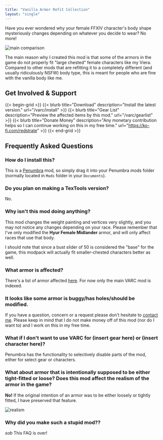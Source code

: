 ```yaml
---
title: "Vanilla Armor Refit Collection"
layout: "single"
---
```


Have you ever wondered why your female FFXIV character's body shape mysteriously
changes depending on whatever you decide to wear? No more!

![main comparison](varc/main-comparison.png)

The main reason why I created this mod is that some of the armors in the game do
not properly fit "large chested" female characters like my Viera. Compared to other mods that are refitting it to a completely different (and usually ridiculously NSFW) body type, this is meant for people who are fine with the vanilla body like me. 

## Get Involved & Support

{{< begin-grid >}}
{{< blurb title="Download" description="Install the latest version." url="/varc/install" >}}
{{< blurb title="Gear List" description="Preview the affected items by this mod." url="/varc/gearlist" >}}
{{< blurb title="Donate Money" description="Any monetary contribution helps so I can continue working on this in my free time." url="https://ko-fi.com/redstrate" >}}
{{< end-grid >}}

## Frequently Asked Questions

### How do I install this?

This is a [Penumbra](https://github.com/xivdev/Penumbra) mod, so simply drag it into your Penumbra mods folder (normally located in `Mods` folder in your `Documents`).

### Do you plan on making a TexTools version?

No.

### Why isn't this mod doing anything?

This mod changes the weight painting and vertices very slightly, and you may not notice any changes depending on your race. Please remember that I've only modified the **Hyur Female Midlander** armor, and will only affect races that use that body.

I should note that since a bust slider of 50 is considered the "base" for the game, this
modpack will actually fit smaller-chested characters better as well.

### What armor is affected?

There's a list of armor affected [here](/varc/gearlist). For now only the main VARC mod is indexed.

### It looks like some armor is buggy/has holes/should be modified.

If you have a question, concern or a request please don't hesitate to [contact me](https://redstrate.com/about). Please keep in mind that I do not make money off of this mod (nor do I want to) and I work on this in my free time.

### What if I don't want to use VARC for (insert gear here) or (insert character here)?

Penumbra has the functionality to selectively disable parts of the mod, either for select gear or characters.

### What about armor that is intentionally supposed to be either tight-fitted or loose? Does this mod affect the realism of the armor in the game?

**No!** If the original intention of an armor was to be either loosely or tightly fitted, I have preserved that feature.

![realism](varc/realism-comparison.png)

### Why did you make such a stupid mod??

*sob* This FAQ is over!
